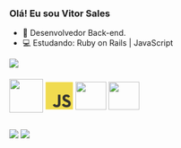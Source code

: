 ### Olá! Eu sou Vitor Sales

- 💼 Desenvolvedor Back-end.
- 💻 Estudando: Ruby on Rails | JavaScript

<div>
<!--   <img height="180em" src="https://github-readme-stats.vercel.app/api?username=vitorsales05&theme=tokyonight&show_icons=true&include_all_commits=true&count_private=true"/> -->
  <img height="190em" src="https://github-readme-stats.vercel.app/api/top-langs/?username=vitorsales05&layout=compact&langs_count=6&theme=tokyonight"/>
</div>

<div style="display: inline_block"><br>
  <img align="center" height="60" width="60" src="https://media-exp1.licdn.com/dms/image/C510BAQHBTmKhcEu9mw/company-logo_200_200/0/1519888851072?e=2147483647&v=beta&t=heWAlEAYWEXkA1muhvPY1G2imp9kdzC88AtFVo3CvvU">
  <img align="center" height="50" width="50" src="https://raw.githubusercontent.com/devicons/devicon/master/icons/javascript/javascript-original.svg">
  <img align="center" height="50" width="55" src="https://images.velog.io/images/t0dd-kr/post/23b0a45e-2b56-4b58-85b6-039674e47cd9/dart.png">
  <img align="center" height="50" width="55" src="https://cdn-icons-png.flaticon.com/512/1216/1216733.png">
</div>

##

<div>
  <a href="https://www.linkedin.com/in/vitor-sales-dos-santos-4a0a52203/" target="_blank"><img src="https://img.shields.io/badge/LinkedIn-0077B5?style=for-the-badge&logo=linkedin&logoColor=white" target="_blank"></a> 
  <a href="https://www.instagram.com/vitor.ssales/" ><img src="https://img.shields.io/badge/Instagram-E4405F?style=for-the-badge&logo=instagram&logoColor=white"></a>
</div>

